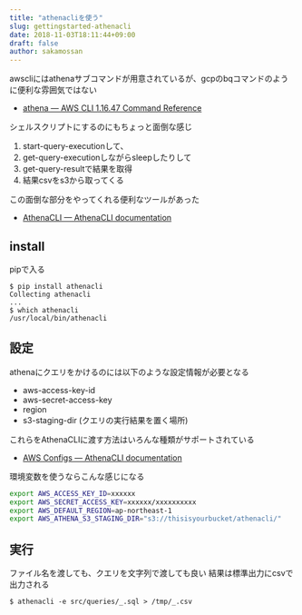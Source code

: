 ```yaml
---
title: "athenacliを使う"
slug: gettingstarted-athenacli
date: 2018-11-03T18:11:44+09:00
draft: false
author: sakamossan
---
```


awscliにはathenaサブコマンドが用意されているが、gcpのbqコマンドのように便利な雰囲気ではない

- [athena — AWS CLI 1.16.47 Command Reference](https://docs.aws.amazon.com/cli/latest/reference/athena/)

シェルスクリプトにするのにもちょっと面倒な感じ

1. start-query-executionして、
1. get-query-executionしながらsleepしたりして
1. get-query-resultで結果を取得
1. 結果csvをs3から取ってくる

この面倒な部分をやってくれる便利なツールがあった

- [AthenaCLI — AthenaCLI documentation](https://athenacli.readthedocs.io/en/latest/)


## install

pipで入る

```console
$ pip install athenacli
Collecting athenacli
...
$ which athenacli
/usr/local/bin/athenacli
```

## 設定

athenaにクエリをかけるのには以下のような設定情報が必要となる

- aws-access-key-id
- aws-secret-access-key
- region
- s3-staging-dir (クエリの実行結果を置く場所)

これらをAthenaCLIに渡す方法はいろんな種類がサポートされている

- [AWS Configs — AthenaCLI documentation](https://athenacli.readthedocs.io/en/latest/awsconfig.html?highlight=athenaclirc#available-configs)

環境変数を使うならこんな感じになる

```bash
export AWS_ACCESS_KEY_ID=xxxxxx
export AWS_SECRET_ACCESS_KEY=xxxxxx/xxxxxxxxxx
export AWS_DEFAULT_REGION=ap-northeast-1
export AWS_ATHENA_S3_STAGING_DIR="s3://thisisyourbucket/athenacli/"
```

## 実行

ファイル名を渡しても、クエリを文字列で渡しても良い
結果は標準出力にcsvで出力される

```
$ athenacli -e src/queries/_.sql > /tmp/_.csv
```

